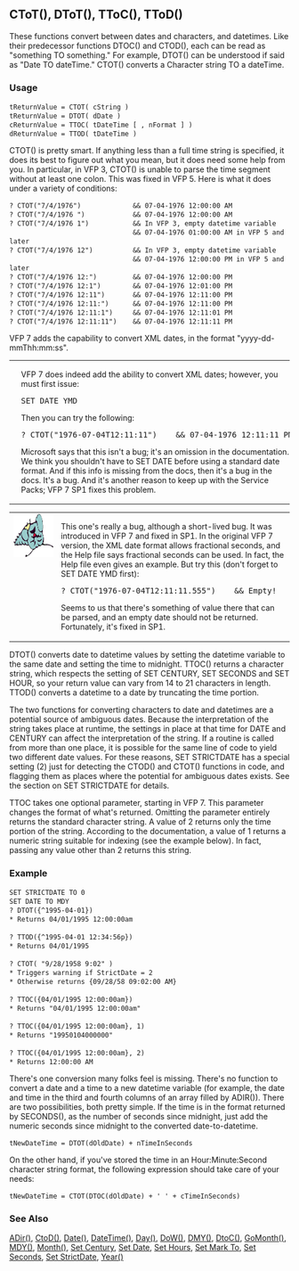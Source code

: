 ## CToT(), DToT(), TToC(), TToD()

These functions convert between dates and characters, and datetimes. Like their predecessor functions DTOC() and CTOD(), each can be read as "something TO something." For example, DTOT() can be understood if said as "Date TO dateTime." CTOT() converts a Character string TO a dateTime.

### Usage

```foxpro
tReturnValue = CTOT( cString )
tReturnValue = DTOT( dDate )
cReturnValue = TTOC( tDateTime [ , nFormat ] )
dReturnValue = TTOD( tDateTime )
```

CTOT() is pretty smart. If anything less than a full time string is specified, it does its best to figure out what you mean, but it does need some help from you. In particular, in VFP 3, CTOT() is unable to parse the time segment without at least one colon. This was fixed in VFP 5. Here is what it does under a variety of conditions:

```foxpro
? CTOT("7/4/1976")             && 07-04-1976 12:00:00 AM
? CTOT("7/4/1976 ")            && 07-04-1976 12:00:00 AM
? CTOT("7/4/1976 1")           && In VFP 3, empty datetime variable
                               && 07-04-1976 01:00:00 AM in VFP 5 and later
? CTOT("7/4/1976 12")          && In VFP 3, empty datetime variable
                               && 07-04-1976 12:00:00 PM in VFP 5 and later
? CTOT("7/4/1976 12:")         && 07-04-1976 12:00:00 PM
? CTOT("7/4/1976 12:1")        && 07-04-1976 12:01:00 PM
? CTOT("7/4/1976 12:11")       && 07-04-1976 12:11:00 PM
? CTOT("7/4/1976 12:11:")      && 07-04-1976 12:11:00 PM
? CTOT("7/4/1976 12:11:1")     && 07-04-1976 12:11:01 PM
? CTOT("7/4/1976 12:11:11")    && 07-04-1976 12:11:11 PM
```
VFP 7 adds the capability to convert XML dates, in the format "yyyy-dd-mmThh:mm:ss". 

<table>
<tr>
  <td width="17%" valign="top">
<img width="95" height="78" src="fixbug1.gif">
  </td>
  <td width="83%">
  <p>VFP 7 does indeed add the ability to convert XML dates; however, you must first issue:</p>
<pre>SET DATE YMD</pre>
  <p>Then you can try the following:</p>
<pre>? CTOT(&quot;1976-07-04T12:11:11&quot;)    &amp;&amp; 07-04-1976 12:11:11 PM</pre>
  <p>Microsoft says that this isn't a bug; it's an omission in the documentation. We think you shouldn't have to SET DATE before using a standard date format. And if this info is missing from the docs, then it's a bug in the docs. It's a bug. And it's another reason to keep up with the Service Packs; VFP 7 SP1 fixes this problem.</p>
  </td>
 </tr>
</table>

<table>
<tr>
  <td width="17%" valign="top">
<img width="95" height="78" src="fixbug1.gif">
  </td>
  <td width="83%">
  <p>This one's really a bug, although a short-lived bug. It was introduced in VFP 7 and fixed in SP1. In the original VFP 7 version, the XML date format allows fractional seconds, and the Help file says fractional seconds can be used. In fact, the Help file even gives an example. But try this (don't forget to SET DATE YMD first):</p>
<pre>? CTOT(&quot;1976-07-04T12:11:11.555&quot;)    &amp;&amp; Empty!</pre>
  <p>Seems to us that there's something of value there that can be parsed, and an empty date should not be returned. Fortunately, it's fixed in SP1.</p>
  </td>
 </tr>
</table>

DTOT() converts date to datetime values by setting the datetime variable to the same date and setting the time to midnight. TTOC() returns a character string, which respects the setting of SET CENTURY, SET SECONDS and SET HOUR, so your return value can vary from 14 to 21 characters in length. TTOD() converts a datetime to a date by truncating the time portion.

The two functions for converting characters to date and datetimes are a potential source of ambiguous dates. Because the interpretation of the string takes place at runtime, the settings in place at that time for DATE and CENTURY can affect the interpretation of the string. If a routine is called from more than one place, it is possible for the same line of code to yield two different date values. For these reasons, SET STRICTDATE has a special setting (2) just for detecting the CTOD() and CTOT() functions in code, and flagging them as places where the potential for ambiguous dates exists. See the section on SET STRICTDATE for details.

TTOC takes one optional parameter, starting in VFP 7. This parameter changes the format of what's returned. Omitting the parameter entirely returns the standard character string. A value of 2 returns only the time portion of the string. According to the documentation, a value of 1 returns a numeric string suitable for indexing (see the example below). In fact, passing any value other than 2 returns this string.

### Example

```foxpro
SET STRICTDATE TO 0
SET DATE TO MDY
? DTOT({^1995-04-01})
* Returns 04/01/1995 12:00:00am

? TTOD({^1995-04-01 12:34:56p})
* Returns 04/01/1995

? CTOT( "9/28/1958 9:02" )
* Triggers warning if StrictDate = 2
* Otherwise returns {09/28/58 09:02:00 AM}

? TTOC({04/01/1995 12:00:00am})
* Returns "04/01/1995 12:00:00am"

? TTOC({04/01/1995 12:00:00am}, 1)
* Returns "19950104000000"

? TTOC({04/01/1995 12:00:00am}, 2)
* Returns 12:00:00 AM
```

There's one conversion many folks feel is missing. There's no function to convert a date and a time to a new datetime variable (for example, the date and time in the third and fourth columns of an array filled by ADIR()). There are two possibilities, both pretty simple. If the time is in the format returned by SECONDS(), as the number of seconds since midnight, just add the numeric seconds since midnight to the converted date-to-datetime. 

```foxpro
tNewDateTime = DTOT(dOldDate) + nTimeInSeconds
```
On the other hand, if you've stored the time in an Hour:Minute:Second character string format, the following expression should take care of your needs:

```foxpro
tNewDateTime = CTOT(DTOC(dOldDate) + ' ' + cTimeInSeconds)
```
### See Also

[ADir()](s4g212.md), [CtoD()](s4g007.md), [Date()](s4g031.md), [DateTime()](s4g031.md), [Day()](s4g030.md), [DoW()](s4g288.md), [DMY()](s4g032.md), [DtoC()](s4g007.md), [GoMonth()](s4g033.md), [MDY()](s4g032.md), [Month()](s4g030.md), [Set Century](s4g035.md), [Set Date](s4g035.md), [Set Hours](s4g036.md), [Set Mark To](s4g035.md), [Set Seconds](s4g623.md), [Set StrictDate](s4g813.md), [Year()](s4g030.md)